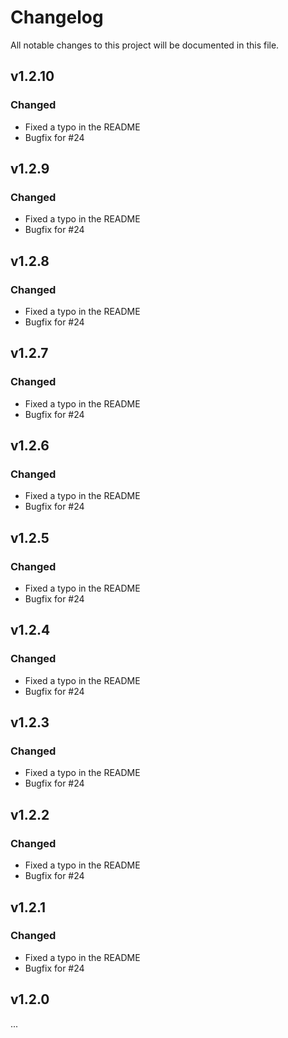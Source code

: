 # Changelog
All notable changes to this project will be documented in this file.

## v1.2.10
### Changed
- Fixed a typo in the README
- Bugfix for #24

## v1.2.9
### Changed
- Fixed a typo in the README
- Bugfix for #24

## v1.2.8
### Changed
- Fixed a typo in the README
- Bugfix for #24

## v1.2.7
### Changed
- Fixed a typo in the README
- Bugfix for #24

## v1.2.6
### Changed
- Fixed a typo in the README
- Bugfix for #24

## v1.2.5
### Changed
- Fixed a typo in the README
- Bugfix for #24

## v1.2.4
### Changed
- Fixed a typo in the README
- Bugfix for #24

## v1.2.3
### Changed
- Fixed a typo in the README
- Bugfix for #24

## v1.2.2
### Changed
- Fixed a typo in the README
- Bugfix for #24

## v1.2.1
### Changed
- Fixed a typo in the README
- Bugfix for #24

## v1.2.0
...